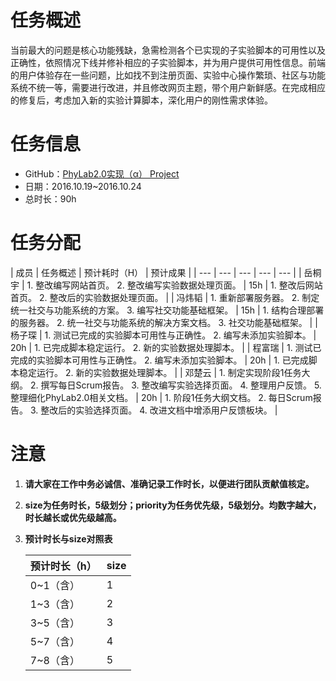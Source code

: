 # 任务概述

当前最大的问题是核心功能残缺，急需检测各个已实现的子实验脚本的可用性以及正确性，依照情况下线并修补相应的子实验脚本，并为用户提供可用性信息。前端的用户体验存在一些问题，比如找不到注册页面、实验中心操作繁琐、社区与功能系统不统一等，需要进行改进，并且修改网页主题，带个用户新鲜感。在完成相应的修复后，考虑加入新的实验计算脚本，深化用户的刚性需求体验。

# 任务信息

* GitHub：[PhyLab2.0实现（α） Project](https://github.com/default1406/PhyLab/projects/2)
* 日期：2016.10.19~2016.10.24
* 总时长：90h

# 任务分配

| 成员 | 任务概述 | 预计耗时（H） | 预计成果 |
| --- | --- | --- | --- | --- |
| 岳桐宇 | 1. 整改编写网站首页。 2. 整改编写实验数据处理页面。 | 15h | 1. 整改后网站首页。 2. 整改后的实验数据处理页面。 |
| 冯炜韬 | 1. 重新部署服务器。 2. 制定统一社交与功能系统的方案。 3. 编写社交功能基础框架。 | 15h | 1. 结构合理部署的服务器。 2. 统一社交与功能系统的解决方案文档。 3. 社交功能基础框架。 |
| 杨子琛 | 1. 测试已完成的实验脚本可用性与正确性。 2. 编写未添加实验脚本。 | 20h | 1. 已完成脚本稳定运行。 2. 新的实验数据处理脚本。 |
| 程富瑞 | 1. 测试已完成的实验脚本可用性与正确性。 2. 编写未添加实验脚本。 | 20h | 1. 已完成脚本稳定运行。 2. 新的实验数据处理脚本。 |
| 邓楚云 | 1. 制定实现阶段1任务大纲。 2. 撰写每日Scrum报告。 3. 整改编写实验选择页面。 4. 整理用户反馈。 5. 整理细化PhyLab2.0相关文档。 | 20h | 1. 阶段1任务大纲文档。 2. 每日Scrum报告。 3. 整改后的实验选择页面。 4. 改进文档中增添用户反馈板块。 |

# 注意

1. **请大家在工作中务必诚信、准确记录工作时长，以便进行团队贡献值核定。**
2. **size为任务时长，5级划分；priority为任务优先级，5级划分。均数字越大，时长越长或优先级越高。**
3. **预计时长与size对照表**

	| 预计时长（h） | size |
	| --- | --- |
	| 0~1（含） | 1 |
	| 1~3（含） | 2 |
	| 3~5（含） | 3 |
	| 5~7（含） | 4 |
	| 7~8（含） | 5 |